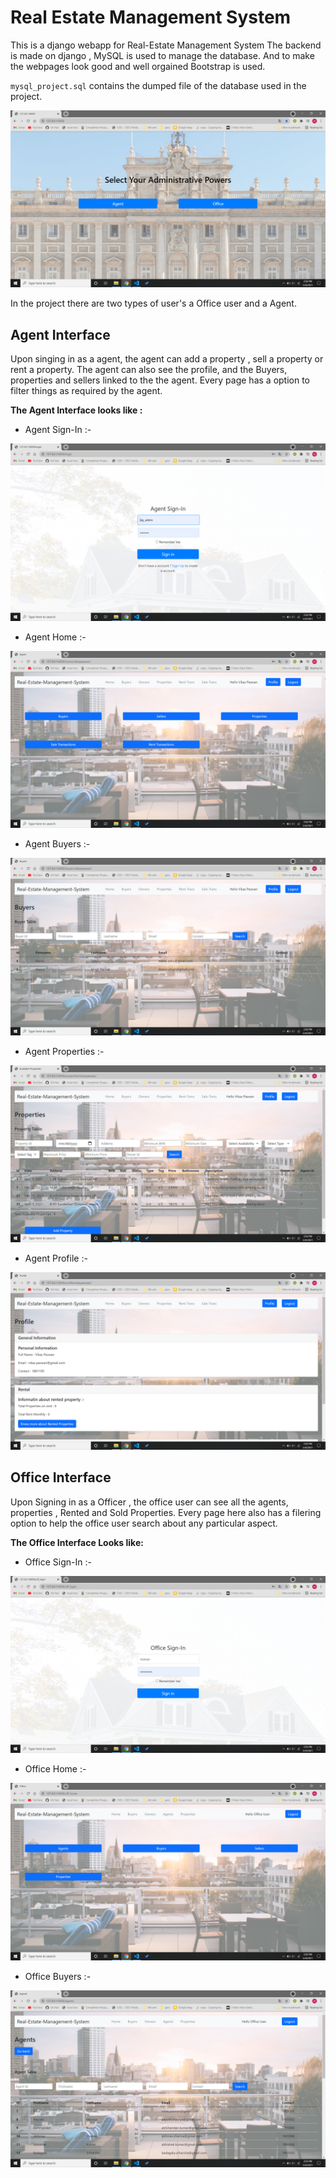 # Real Estate Management System


This is a django webapp for Real-Estate Management System
The backend is made on django , MySQL is used to manage the database. And to make the webpages look good and well orgained Bootstrap is used.

`mysql_project.sql` contains the dumped file of the database used in the project. 

![Alt text]( ./pictures/Select.png "select administrative powers")


In the project there are two types of user's a Office user and a Agent.

## Agent Interface
Upon singing in as a agent, the agent can add a property , sell a property or rent a property. The agent can also see the profile, and the Buyers, properties and sellers linked to the the agent. Every page has a option to filter things as required by the agent.

**The Agent Interface looks like :**

- Agent Sign-In :-

![Alt text]( ./pictures/Agent-SignIn.png "sign in page of agent")

- Agent Home :-

![Alt text]( ./pictures/Agent-Home.png "home page of agent")

- Agent Buyers :-

![Alt text]( ./pictures/Agent-Buyers.png "buyers page of agent")

- Agent Properties :-

![Alt text]( ./pictures/Agent-Properties.png "properties page of agent")

- Agent Profile :-

![Alt text]( ./pictures/Agent-Profile.png "profile page of agent")


## Office Interface
Upon Signing in as a Officer , the office user can see all the agents, properties , Rented and Sold Properties. Every page here also has a filering option to help the office user search about any particular aspect.

**The Office Interface Looks like:**

- Office Sign-In :-

![Alt text]( ./pictures/Office-SignIn.png "sign in page of office user")

- Office Home :-

![Alt text]( ./pictures/Office-Home.png "Home page of office user")

- Office Buyers :-

![Alt text]( ./pictures/Office-Agents.png "Agents page of office user")